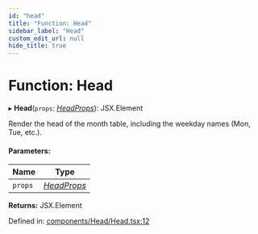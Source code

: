 ```yaml
---
id: "head"
title: "Function: Head"
sidebar_label: "Head"
custom_edit_url: null
hide_title: true
---
```


# Function: Head

▸ **Head**(`props`: [*HeadProps*](../interfaces/headprops.md)): JSX.Element

Render the head of the month table, including the weekday names (Mon, Tue,
etc.).

#### Parameters:

Name | Type |
------ | ------ |
`props` | [*HeadProps*](../interfaces/headprops.md) |

**Returns:** JSX.Element

Defined in: [components/Head/Head.tsx:12](https://github.com/gpbl/react-day-picker/blob/a5117a0c/packages/react-day-picker/src/components/Head/Head.tsx#L12)
